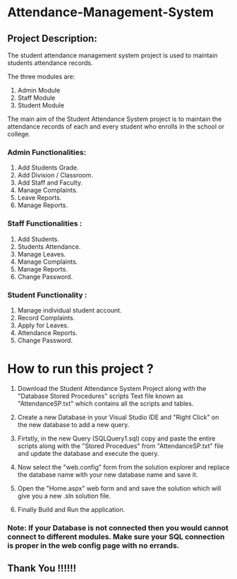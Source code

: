 # Attendance-Management-System
  ## Project Description:
The student attendance management system project is used to maintain students attendance records.

The three modules are:
1. Admin Module
2. Staff Module
3. Student Module

The main aim of the Student Attendance System project is to maintain the attendance records of each and every student who enrolls in the school or college. 

### Admin Functionalities:
1. Add Students Grade.
2. Add Division / Classroom.
3. Add Staff and Faculty.
4. Manage Complaints.
5. Leave Reports.
6. Manage Reports.

### Staff Functionalities :
1. Add Students.
2. Students Attendance.
3. Manage Leaves.
4. Manage Complaints.
5. Manage Reports.
6. Change Password.

### Student Functionality :
1. Manage individual student account.
2. Record Complaints.
3. Apply for Leaves.
4. Attendance Reports.
5. Change Password.

# How to run this project ?

1. Download the Student Attendance System Project along with the "Database Stored Procedures" scripts
   Text file known as "AttendanceSP.txt" which contains all the scripts and tables.
   
2. Create a new Database in your Visual Studio IDE and "Right Click" on the new database to add a new query. 

3. Firtstly, in the new Query (SQLQuery1.sql) copy and paste the entire scripts along with the "Stored Procedues" 
   from "AttendanceSP.txt" file and update the database and execute the query.
   
4. Now select the "web.config" form from the solution explorer and replace the database name with your new database name 
   and save it.

5. Open the "Home.aspx" web form and and save the solution which will give you a new .sln solution file.

6. Finally Build and Run the application.

### Note: If your Database is not connected then you would cannot connect to different modules. Make sure your SQL connection is proper            in the web config page with no errands.

## Thank You !!!!!!

